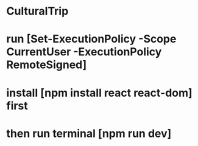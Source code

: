 # CulturalTrip
# run [Set-ExecutionPolicy -Scope CurrentUser -ExecutionPolicy RemoteSigned]
# install [npm install react react-dom] first
# then run terminal [npm run dev]
